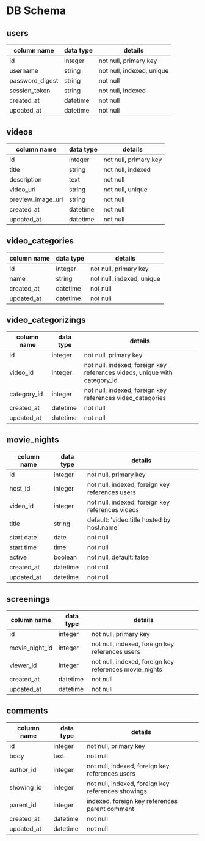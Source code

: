 # DB Schema

## users
column name       | data type | details
------------------|-----------|-----------------------
id                | integer   | not null, primary key
username          | string    | not null, indexed, unique
password_digest   | string    | not null
session_token     | string    | not null, indexed
created_at        | datetime  | not null
updated_at        | datetime  | not null

## videos
column name       | data type | details
------------------|-----------|-----------------------
id                | integer   | not null, primary key
title             | string    | not null, indexed
description       | text      | not null
video_url         | string    | not null, unique
preview_image_url | string    | not null
created_at        | datetime  | not null
updated_at        | datetime  | not null

## video_categories
column name       | data type | details
------------------|-----------|-----------------------
id                | integer   | not null, primary key
name              | string    | not null, indexed, unique
created_at        | datetime  | not null
updated_at        | datetime  | not null

## video_categorizings
column name       | data type | details
------------------|-----------|-----------------------
id                | integer   | not null, primary key
video_id          | integer   | not null, indexed, foreign key references videos, unique with category_id
category_id       | integer   | not null, indexed, foreign key references video_categories
created_at        | datetime  | not null
updated_at        | datetime  | not null

## movie_nights
column name       | data type | details
------------------|-----------|-----------------------
id                | integer   | not null, primary key
host_id           | integer   | not null, indexed, foreign key references users
video_id          | integer   | not null, indexed, foreign key references videos
title             | string    | default: 'video.title hosted by host.name'
start date        | date      | not null
start time        | time      | not null
active            | boolean   | not null, default: false
created_at        | datetime  | not null
updated_at        | datetime  | not null

## screenings
column name       | data type | details
------------------|-----------|-----------------------
id                | integer   | not null, primary key
movie_night_id    | integer   | not null, indexed, foreign key references users
viewer_id         | integer   | not null, indexed, foreign key references movie_nights
created_at        | datetime  | not null
updated_at        | datetime  | not null

## comments
column name       | data type | details
------------------|-----------|-----------------------
id                | integer   | not null, primary key
body              | text      | not null
author_id         | integer   | not null, indexed, foreign key references users
showing_id        | integer   | not null, indexed, foreign key references showings
parent_id         | integer   | indexed, foreign key references parent comment
created_at        | datetime  | not null
updated_at        | datetime  | not null
